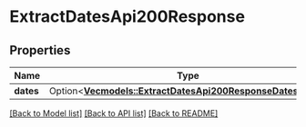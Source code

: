 # ExtractDatesApi200Response

## Properties

Name | Type | Description | Notes
------------ | ------------- | ------------- | -------------
**dates** | Option<[**Vec<models::ExtractDatesApi200ResponseDatesInner>**](extractDatesAPI_200_response_dates_inner.md)> |  | [optional]

[[Back to Model list]](../README.md#documentation-for-models) [[Back to API list]](../README.md#documentation-for-api-endpoints) [[Back to README]](../README.md)


